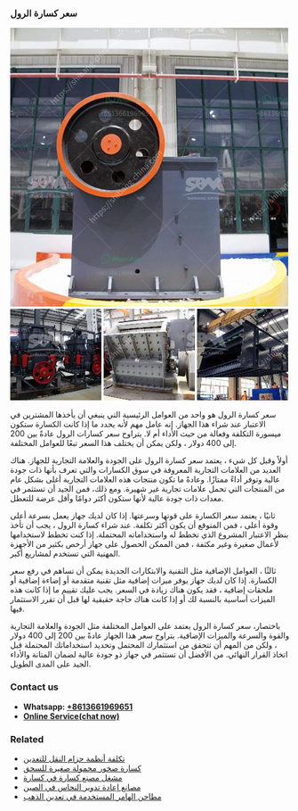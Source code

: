 <h3>سعر كسارة الرول</h3><img src='1701851026.jpg' alt=''><p>سعر كسارة الرول هو واحد من العوامل الرئيسية التي ينبغي أن يأخذها المشترين في الاعتبار عند شراء هذا الجهاز. إنه عامل مهم لأنه يحدد ما إذا كانت الكسارة ستكون ميسورة التكلفة وفعالة من حيث الأداء أم لا. يتراوح سعر كسارات الرول عادةً بين 200 إلى 400 دولار ، ولكن يمكن أن يختلف هذا السعر تبعًا للعوامل المختلفة.</p><p>أولاً وقبل كل شيء ، يعتمد سعر كسارة الرول على الجودة والعلامة التجارية للجهاز. هناك العديد من العلامات التجارية المعروفة في سوق الكسارات والتي تعرف بأنها ذات جودة عالية وتوفر أداءً ممتازًا. وعادةً ما تكون منتجات هذه العلامات التجارية أغلى بشكل عام من المنتجات التي تحمل علامات تجارية غير شهيرة. ومع ذلك، فمن الجيد أن تستثمر في معدات ذات جودة عالية لأنها ستكون أكثر دوامًا وأقل عرضة للتعطل.</p><p>ثانيًا ، يعتمد سعر الكسارة على قوتها وسرعتها. إذا كان لديك جهاز يعمل بسرعة أعلى وقوة أعلى ، فمن المتوقع أن يكون أكثر تكلفة. عند شراء كسارة الرول ، يجب أن تأخذ بنظر الاعتبار المشروع الذي تخطط له واستخداماته المحتملة. إذا كنت تخطط لاستخدامها لأعمال صغيرة وغير مكثفة ، فمن الممكن الحصول على جهاز أرخص بكثير من الأجهزة المهنية التي تستخدم لمشاريع أكبر.</p><p>ثالثًا ، العوامل الإضافية مثل التقنية والابتكارات الجديدة يمكن أن تساهم في رفع سعر الكسارة. إذا كان لديك جهاز يوفر ميزات إضافية مثل تقنية متقدمة أو إضاءة إضافية أو ملحقات إضافية ، فقد يكون هناك زيادة في السعر. يجب عليك تقييم ما إذا كانت هذه الميزات أساسية بالنسبة لك أو إذا كانت هناك حاجة حقيقية لها قبل أن تقرر الاستثمار فيها.</p><p>باختصار، سعر كسارة الرول يعتمد على العوامل المختلفة مثل الجودة والعلامة التجارية والقوة والسرعة والميزات الإضافية. يتراوح سعر هذا الجهاز عادةً بين 200 إلى 400 دولار ، ولكن من المهم أن تتحقق من استثمارك المحتمل وتحديد استخداماتك المحتملة قبل اتخاذ القرار النهائي. من الأفضل أن تستثمر في جهاز ذو جودة عالية لضمان المتانة والأداء الجيد على المدى الطويل.</p><h3>Contact us</h3><ul><li><strong>Whatsapp:&nbsp;<a href="https://wa.me/8613661969651">+8613661969651</a></strong></li><li><a href="https://swt.shibang-china.com/?git&amp;zhl&amp;سعر كسارة الرول"><strong>Online Service(chat now)</strong></a></li></ul><h3>Related</h3><ul><li><a href='تكلفة أنظمة حزام النقل للتعدين.md'>تكلفة أنظمة حزام النقل للتعدين</a></li><li><a href='كسارة صخور محمولة صغيرة للسحق.md'>كسارة صخور محمولة صغيرة للسحق</a></li><li><a href='مشغل مصنع كسارة في كسارة.md'>مشغل مصنع كسارة في كسارة</a></li><li><a href='مصانع إعادة تدوير النحاس في الصين.md'>مصانع إعادة تدوير النحاس في الصين</a></li><li><a href='مطاحن الهامر المستخدمة في تعدين الذهب.md'>مطاحن الهامر المستخدمة في تعدين الذهب</a></li></ul>